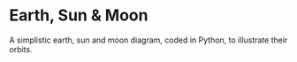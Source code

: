 # Earth, Sun & Moon

A simplistic earth, sun and moon diagram, coded in Python, to illustrate their orbits.
